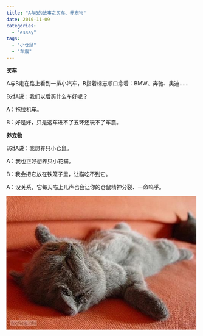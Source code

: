 ```yaml
---
title: "A与B的故事之买车、养宠物"
date: 2010-11-09
categories: 
  - "essay"
tags: 
  - "小仓鼠"
  - "车震"
---
```


**买车**

A与B走在路上看到一排小汽车，B指着标志顺口念着：BMW、奔驰、奥迪……

B对A说：我们以后买什么车好呢？

A：拖拉机车。

B：好是好，只是这车进不了五环还玩不了车震。

**养宠物**

B对A说：我想养只小仓鼠。

A：我也正好想养只小花猫。

B：我会把它放在铁笼子里，让猫吃不到它。

A：没关系，它每天喵上几声也会让你的仓鼠精神分裂、一命呜乎。

![猫猫](images/5652907151_2e85c69af6_z.jpg)
